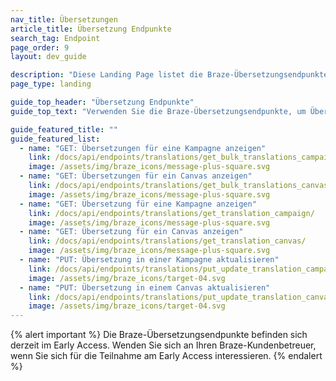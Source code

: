 ```yaml
---
nav_title: Übersetzungen
article_title: Übersetzung Endpunkte
search_tag: Endpoint
page_order: 9
layout: dev_guide

description: "Diese Landing Page listet die Braze-Übersetzungsendpunkte auf."
page_type: landing

guide_top_header: "Übersetzung Endpunkte"
guide_top_text: "Verwenden Sie die Braze-Übersetzungsendpunkte, um Übersetzungen in Ihren Kampagnen und Canvases zu verwalten und zu aktualisieren."

guide_featured_title: ""
guide_featured_list:
  - name: "GET: Übersetzungen für eine Kampagne anzeigen"
    link: /docs/api/endpoints/translations/get_bulk_translations_campaigns/
    image: /assets/img/braze_icons/message-plus-square.svg
  - name: "GET: Übersetzungen für ein Canvas anzeigen"
    link: /docs/api/endpoints/translations/get_bulk_translations_canvases/
    image: /assets/img/braze_icons/message-plus-square.svg
  - name: "GET: Übersetzung für eine Kampagne anzeigen"
    link: /docs/api/endpoints/translations/get_translation_campaign/
    image: /assets/img/braze_icons/message-plus-square.svg
  - name: "GET: Übersetzung für ein Canvas anzeigen"
    link: /docs/api/endpoints/translations/get_translation_canvas/
    image: /assets/img/braze_icons/message-plus-square.svg
  - name: "PUT: Übersetzung in einer Kampagne aktualisieren"
    link: /docs/api/endpoints/translations/put_update_translation_campaign/
    image: /assets/img/braze_icons/target-04.svg
  - name: "PUT: Übersetzung in einem Canvas aktualisieren"
    link: /docs/api/endpoints/translations/put_update_translation_canvas/
    image: /assets/img/braze_icons/target-04.svg
---
```


{% alert important %}
Die Braze-Übersetzungsendpunkte befinden sich derzeit im Early Access. Wenden Sie sich an Ihren Braze-Kundenbetreuer, wenn Sie sich für die Teilnahme am Early Access interessieren.
{% endalert %}

